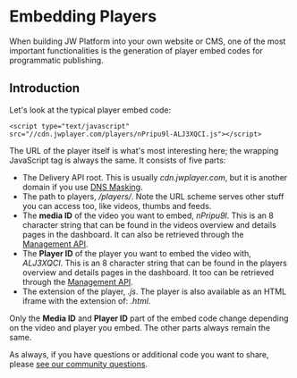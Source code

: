 # Embedding Players

When building JW Platform into your own website or CMS, one of the most important functionalities is the generation of player embed codes for programmatic publishing.

## Introduction

Let's look at the typical player embed code:

    <script type="text/javascript" src="//cdn.jwplayer.com/players/nPripu9l-ALJ3XQCI.js"></script>

The URL of the player itself is what's most interesting here; the wrapping JavaScript tag is always the same. It consists of five parts:

* The Delivery API root. This is usually *cdn.jwplayer.com*, but it is another domain if you use [DNS Masking](https://support.jwplayer.com/customer/portal/articles/1433702-dns-masking).
* The path to players, */players/*. Note the URL scheme serves other stuff you can access too, like videos, thumbs and feeds.
* The **media ID** of the video you want to embed, *nPripu9l*. This is an 8 character string that can be found in the videos overview and details pages in the dashboard. It can also be retrieved through the [Management API](/management-api/index.md).
* The **Player ID** of the player you want to embed the video with, *ALJ3XQCI*. This is an 8 character string that can be found in the players overview and details pages in the dashboard. It too can be retrieved through the [Management API](/management-api/index.md).
* The extension of the player, *.js*. The player is also available as an HTML iframe with the extension of: *.html*.

Only the **Media ID** and **Player ID** part of the embed code change depending on the video and player you embed. The other parts always remain the same. 

As always, if you have questions or additional code you want to share, please [see our community questions](https://support.jwplayer.com/customer/portal/questions/new).
